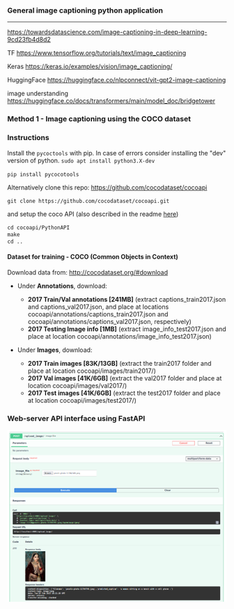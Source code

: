 ### General image captioning python application

-----

https://towardsdatascience.com/image-captioning-in-deep-learning-9cd23fb4d8d2

TF
https://www.tensorflow.org/tutorials/text/image_captioning

Keras
https://keras.io/examples/vision/image_captioning/

HuggingFace
https://huggingface.co/nlpconnect/vit-gpt2-image-captioning

image understanding 
https://huggingface.co/docs/transformers/main/model_doc/bridgetower


### Method 1 - Image captioning using the COCO dataset

### Instructions

Install the `pycoctools` with pip. In case of errors consider installing the "dev" version of python.
`sudo apt install python3.X-dev`

`pip install pycocotools`

Alternatively clone this repo: https://github.com/cocodataset/cocoapi  
```
git clone https://github.com/cocodataset/cocoapi.git  
```

and setup the coco API (also described in the readme [here](https://github.com/cocodataset/cocoapi)) 
```
cd cocoapi/PythonAPI  
make  
cd ..
```

#### Dataset for training - COCO (Common Objects in Context)
Download data from: http://cocodataset.org/#download

* Under **Annotations**, download:
  * **2017 Train/Val annotations [241MB]** (extract captions_train2017.json and captions_val2017.json, and place at locations cocoapi/annotations/captions_train2017.json and cocoapi/annotations/captions_val2017.json, respectively)  
  * **2017 Testing Image info [1MB]** (extract image_info_test2017.json and place at location cocoapi/annotations/image_info_test2017.json)

* Under **Images**, download:
  * **2017 Train images [83K/13GB]** (extract the train2017 folder and place at location cocoapi/images/train2017/)
  * **2017 Val images [41K/6GB]** (extract the val2017 folder and place at location cocoapi/images/val2017/)
  * **2017 Test images [41K/6GB]** (extract the test2017 folder and place at location cocoapi/images/test2017/)

### Web-server API interface using FastAPI

<img src="assets/api_Screenshot.png">
